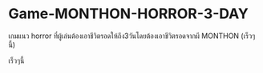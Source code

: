 # Game-MONTHON-HORROR-3-DAY
เกมแนว horror ที่ผู้เล่นต้องเอาชีวิตรอดให้ถึง3วันโดยต้องเอาชีวิตรอดจากผี MONTHON (เร็วๆนี้)

เร็วๆนี้
